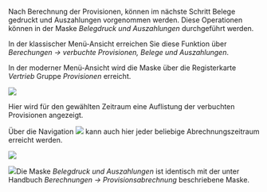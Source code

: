 Nach Berechnung der Provisionen, können im nächste Schritt Belege gedruckt und Auszahlungen vorgenommen werden. 
Diese Operationen können in der Maske *Belegdruck und Auszahlungen* durchgeführt werden.

In der klassischer Menü-Ansicht erreichen Sie diese Funktion über *Berechungen → verbuchte Provisionen, Belege und Auszahlungen*. 

In der moderner Menü-Ansicht wird die Maske über die Registerkarte *Vertrieb* Gruppe *Provisionen* erreicht.

![](http://xpecto.github.io/docs/xpecto/Berechnungen/verbuchte_Provisionen_Belege_und_Auszahlungen/Menue_modern.png)

Hier wird für den gewählten Zeitraum eine Auflistung der verbuchten Provisionen angezeigt.

Über die Navigation ![](http://xpecto.github.io/docs/xpecto/Berechnungen/verbuchte_Provisionen_Belege_und_Auszahlungen/Navigation.png) kann auch hier jeder beliebige Abrechnungszeitraum erreicht werden.

![](http://xpecto.github.io/docs/xpecto/Berechnungen/verbuchte_Provisionen_Belege_und_Auszahlungen/Belegdruck_Auszahlung.png)

![](http://xpecto.github.io/docs/xpecto/Grafiken/gr_gluehbirne.jpg)Die Maske *Belegdruck und Auszahlungen* ist identisch mit der unter Handbuch *Berechnungen → Provisionsabrechnung* beschriebene Maske.

